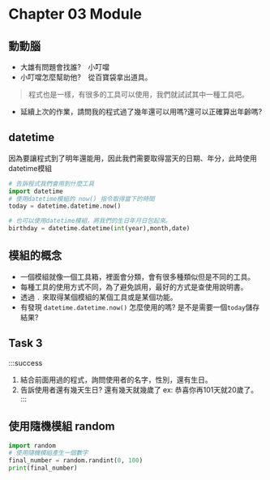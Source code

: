 # Chapter 03 Module

## 動動腦
* 大雄有問題會找誰?　小叮噹
* 小叮噹怎麼幫助他?　從百寶袋拿出道具。

> 程式也是一樣，有很多的工具可以使用，我們就試試其中一種工具吧。

* 延續上次的作業，請問我的程式過了幾年還可以用嗎?還可以正確算出年齡嗎?

## datetime 
因為要讓程式到了明年還能用，因此我們需要取得當天的日期、年分，此時使用datetime模組
```py
# 告訴程式我們會用到什麼工具
import datetime 
# 使用datetime模組的 now() 指令取得當下的時間
today = datetime.datetime.now()

# 也可以使用datetime模組，將我們的生日年月日包起來。
birthday = datetime.datetime(int(year),month,date)
```
## 模組的概念
* 一個模組就像一個工具箱，裡面會分類，會有很多種類似但是不同的工具。
* 每種工具的使用方式不同，為了避免誤用，最好的方式是查使用說明書。
* 透過 `.` 來取得某個模組的某個工具或是某個功能。
* 有發現 `datetime.datetime.now()` 怎麼使用的嗎? 是不是需要一個`today`儲存結果?

## Task 3 
:::success
1. 結合前面用過的程式，詢問使用者的名字，性別，還有生日。
2. 告訴使用者還有幾天生日? 還有幾天就幾歲了 ex: 恭喜你再101天就20歲了。
:::

## 使用隨機模組 random
```py
import random
# 使用隨機模組產生一個數字
final_number = random.randint(0, 100)
print(final_number)
```